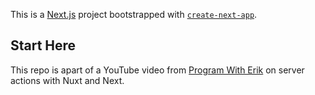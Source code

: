 This is a [Next.js](https://nextjs.org/) project bootstrapped with [`create-next-app`](https://github.com/vercel/next.js/tree/canary/packages/create-next-app).


## Start Here

This repo is apart of a YouTube video from [Program With Erik](http://erik.video) on server actions with Nuxt and Next. 